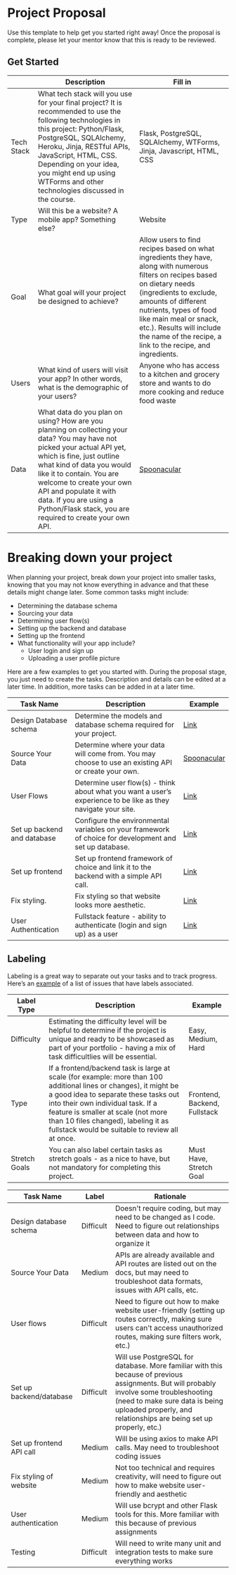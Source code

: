# Project Proposal

Use this template to help get you started right away! Once the proposal is complete, please let your mentor know that this is ready to be reviewed.

## Get Started

|            | Description                                                                                                                                                                                                                                                                                                                                              | Fill in |
| ---------- | -------------------------------------------------------------------------------------------------------------------------------------------------------------------------------------------------------------------------------------------------------------------------------------------------------------------------------------------------------- | ------- |
| Tech Stack | What tech stack will you use for your final project? It is recommended to use the following technologies in this project: Python/Flask, PostgreSQL, SQLAlchemy, Heroku, Jinja, RESTful APIs, JavaScript, HTML, CSS. Depending on your idea, you might end up using WTForms and other technologies discussed in the course.                               | Flask, PostgreSQL, SQLAlchemy, WTForms, Jinja, Javascript, HTML, CSS |
| Type       | Will this be a website? A mobile app? Something else?                                                                                                                                                                                                                                                                                                    | Website |
| Goal       | What goal will your project be designed to achieve?                                                                                                                                                                                                                                                                                                      | Allow users to find recipes based on what ingredients they have, along with numerous filters on recipes based on dietary needs (ingredients to exclude, amounts of different nutrients, types of food like main meal or snack, etc.). Results will include the name of the recipe, a link to the recipe, and ingredients. |
| Users      | What kind of users will visit your app? In other words, what is the demographic of your users?                                                                                                                                                                                                                                                           | Anyone who has access to a kitchen and grocery store and wants to do more cooking and reduce food waste |
| Data       | What data do you plan on using? How are you planning on collecting your data? You may have not picked your actual API yet, which is fine, just outline what kind of data you would like it to contain. You are welcome to create your own API and populate it with data. If you are using a Python/Flask stack, you are required to create your own API. | [Spoonacular](https://spoonacular.com/food-api/docs) |

# Breaking down your project

When planning your project, break down your project into smaller tasks, knowing that you may not know everything in advance and that these details might change later. Some common tasks might include:

- Determining the database schema
- Sourcing your data
- Determining user flow(s)
- Setting up the backend and database
- Setting up the frontend
- What functionality will your app include?
  - User login and sign up
  - Uploading a user profile picture

Here are a few examples to get you started with. During the proposal stage, you just need to create the tasks. Description and details can be edited at a later time. In addition, more tasks can be added in at a later time.

| Task Name                   | Description                                                                                                   | Example                                                           |
| --------------------------- | ------------------------------------------------------------------------------------------------------------- | ----------------------------------------------------------------- |
| Design Database schema      | Determine the models and database schema required for your project.                                           | [Link](https://github.com/hatchways/sb-capstone-example/issues/1) |
| Source Your Data            | Determine where your data will come from. You may choose to use an existing API or create your own.           | [Spoonacular](https://spoonacular.com/food-api/docs) |
| User Flows                  | Determine user flow(s) - think about what you want a user’s experience to be like as they navigate your site. | [Link](https://github.com/hatchways/sb-capstone-example/issues/3) |
| Set up backend and database | Configure the environmental variables on your framework of choice for development and set up database.        | [Link](https://github.com/hatchways/sb-capstone-example/issues/4) |
| Set up frontend             | Set up frontend framework of choice and link it to the backend with a simple API call.            | [Link](https://github.com/hatchways/sb-capstone-example/issues/5) |
| Fix styling.                | Fix styling so that website looks more aesthetic. | [Link](https://github.com/hatchways/sb-capstone-example/issues/5) |
| User Authentication         | Fullstack feature - ability to authenticate (login and sign up) as a user                                     | [Link](https://github.com/hatchways/sb-capstone-example/issues/6) |

## Labeling

Labeling is a great way to separate out your tasks and to track progress. Here’s an [example](https://github.com/hatchways/sb-capstone-example/issues) of a list of issues that have labels associated.

| Label Type    | Description                                                                                                                                                                                                                                                                                                                     | Example                      |
| ------------- | ------------------------------------------------------------------------------------------------------------------------------------------------------------------------------------------------------------------------------------------------------------------------------------------------------------------------------- | ---------------------------- |
| Difficulty    | Estimating the difficulty level will be helpful to determine if the project is unique and ready to be showcased as part of your portfolio - having a mix of task difficultlies will be essential.                                                                                                                               | Easy, Medium, Hard           |
| Type          | If a frontend/backend task is large at scale (for example: more than 100 additional lines or changes), it might be a good idea to separate these tasks out into their own individual task. If a feature is smaller at scale (not more than 10 files changed), labeling it as fullstack would be suitable to review all at once. | Frontend, Backend, Fullstack |
| Stretch Goals | You can also label certain tasks as stretch goals - as a nice to have, but not mandatory for completing this project.                                                                                                                                                                                                           | Must Have, Stretch Goal      |

| Task Name                        | Label           | Rationale
| -------------------------------- | --------------- | ------------------
| Design database schema           | Difficult       | Doesn't require coding, but may need to be changed as I code. Need to figure out relationships between data and how to organize it
| Source Your Data                 | Medium          | APIs are already available and API routes are listed out on the docs, but may need to troubleshoot data formats, issues with API calls, etc.
| User flows                       | Difficult       | Need to figure out how to make website user-friendly (setting up routes correctly, making sure users can't access unauthorized routes, making sure filters work, etc.)
| Set up backend/database          | Difficult       | Will use PostgreSQL for database. More familiar with this because of previous assignments. But will probably involve some troubleshooting (need to make sure data is being uploaded properly, and relationships are being set up properly, etc.)
| Set up frontend API call         | Medium          | Will be using axios to make API calls. May need to troubleshoot coding issues 
| Fix styling of website           | Medium          | Not too technical and requires creativity, will need to figure out how to make website user-friendly and aesthetic
| User authentication              | Medium          | Will use bcrypt and other Flask tools for this. More familiar with this because of previous assignments
| Testing                          | Difficult       | Will need to write many unit and integration tests to make sure everything works